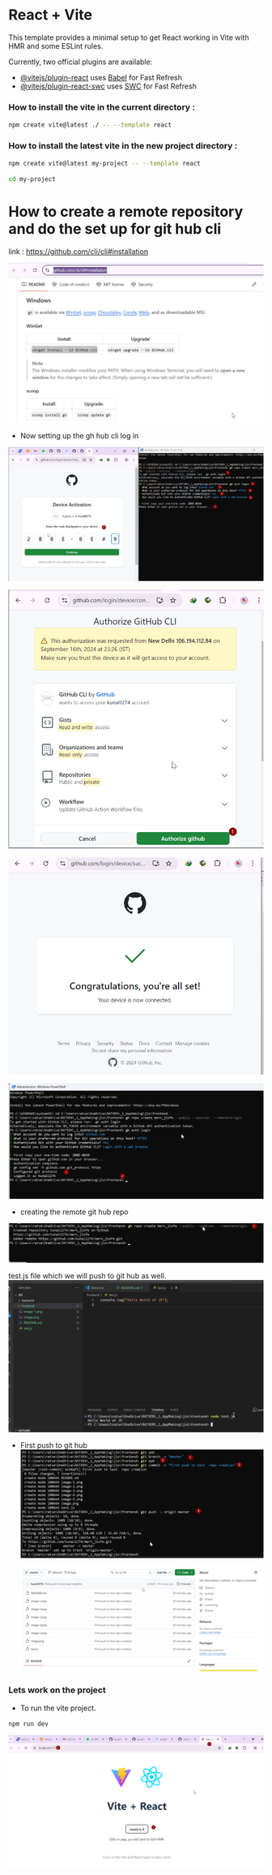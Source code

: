 # React + Vite

This template provides a minimal setup to get React working in Vite with HMR and some ESLint rules.

Currently, two official plugins are available:

- [@vitejs/plugin-react](https://github.com/vitejs/vite-plugin-react/blob/main/packages/plugin-react/README.md) uses [Babel](https://babeljs.io/) for Fast Refresh
- [@vitejs/plugin-react-swc](https://github.com/vitejs/vite-plugin-react-swc) uses [SWC](https://swc.rs/) for Fast Refresh

### How to install the vite in the current directory :

```sh
npm create vite@latest ./ -- --template react
```

### How to install the latest vite in the new project directory :

```sh
npm create vite@latest my-project -- --template react
```

```sh
cd my-project
```

# How to create a remote repository and do the set up for git hub cli

link :
https://github.com/cli/cli#installation

![alt text](image-7.png)

- Now setting up the gh hub cli log in

![alt text](image.png)

![alt text](image-1.png)

![alt text](image-2.png)

![alt text](image-3.png)

- creating the remote git hub repo

![alt text](image-4.png)

test.js file which we will push to git hub as well.
![alt text](image-5.png)

- First push to git hub
  ![alt text](image-6.png)

  ![alt text](image-8.png)

### Lets work on the project

- To run the vite project.

```sh
npm run dev
```

![alt text](image-9.png)
